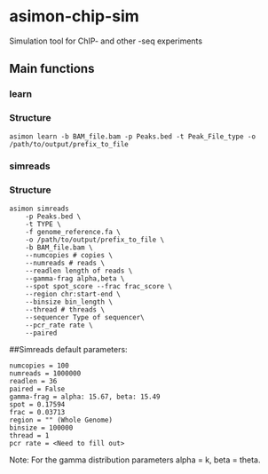 # asimon-chip-sim
Simulation tool for ChIP- and other -seq experiments



## Main functions 
### learn
### Structure
```
asimon learn -b BAM_file.bam -p Peaks.bed -t Peak_File_type -o /path/to/output/prefix_to_file
```
### simreads
### Structure
```
asimon simreads 
    -p Peaks.bed \
    -t TYPE \
    -f genome_reference.fa \
    -o /path/to/output/prefix_to_file \
    -b BAM_file.bam \
    --numcopies # copies \
    --numreads # reads \
    --readlen length of reads \
    --gamma-frag alpha,beta \ 
    --spot spot_score --frac frac_score \
    --region chr:start-end \
    --binsize bin_length \
    --thread # threads \
    --sequencer Type of sequencer\
    --pcr_rate rate \
    --paired

```

##Simreads default parameters:
```
numcopies = 100
numreads = 1000000
readlen = 36
paired = False
gamma-frag = alpha: 15.67, beta: 15.49
spot = 0.17594
frac = 0.03713
region = "" (Whole Genome)
binsize = 100000
thread = 1
pcr rate = <Need to fill out>
```

Note: For the gamma distribution parameters alpha = k, beta = theta.


